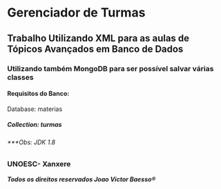 <h1> Gerenciador de Turmas </h1>

<h2>Trabalho Utilizando XML para as aulas de Tópicos Avançados em Banco de Dados</h2>
<h3>Utilizando também MongoDB para ser possível salvar várias classes</h3>

<h4>Requisitos do Banco:</h4
<h5>Database: materias</h5>
<h5>Collection: turmas</h5>

<h6>***Obs: JDK 1.8</h6>

<h3>UNOESC- Xanxere</h3>

***Todos os direitos reservados Joao Victor Baesso®***







